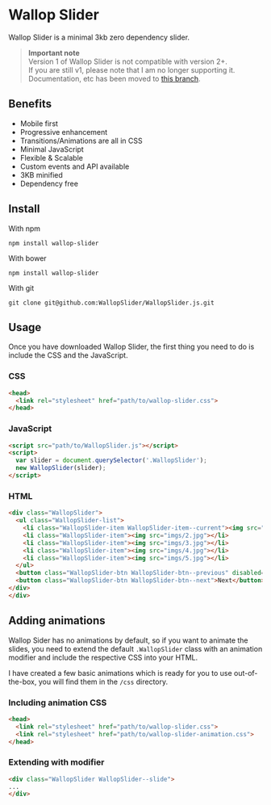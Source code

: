 # Wallop Slider

Wallop Slider is a minimal 3kb zero dependency slider.

> **Important note**<br> 
> Version 1 of Wallop Slider is not compatible with version 2+.<br>
> If you are still v1, please note that I am no longer supporting it. Documentation, etc has been moved to [this branch](https://github.com/WallopSlider/WallopSlider.js/tree/v1).


## Benefits
- Mobile first
- Progressive enhancement
- Transitions/Animations are all in CSS
- Minimal JavaScript
- Flexible & Scalable
- Custom events and API available
- 3KB minified
- Dependency free


## Install
With npm

```
npm install wallop-slider
```

With bower

```
npm install wallop-slider
```

With git

```
git clone git@github.com:WallopSlider/WallopSlider.js.git
```



## Usage
Once you have downloaded Wallop Slider, the first thing you need to do is include the CSS and the JavaScript.

### CSS
```html 
<head>
  <link rel="stylesheet" href="path/to/wallop-slider.css">
</head>
```

### JavaScript
```html
<script src="path/to/WallopSlider.js"></script>
<script>
  var slider = document.querySelector('.WallopSlider');
  new WallopSlider(slider);
</script>
```

### HTML
```html
<div class="WallopSlider">
  <ul class="WallopSlider-list">
    <li class="WallopSlider-item WallopSlider-item--current"><img src="imgs/1.jpg"></li>
    <li class="WallopSlider-item"><img src="imgs/2.jpg"></li>
    <li class="WallopSlider-item"><img src="imgs/3.jpg"></li>
    <li class="WallopSlider-item"><img src="imgs/4.jpg"></li>
    <li class="WallopSlider-item"><img src="imgs/5.jpg"></li>
  </ul>
  <button class="WallopSlider-btn WallopSlider-btn--previous" disabled="disabled">Previous</button>
  <button class="WallopSlider-btn WallopSlider-btn--next">Next</button>
</div>
</div>
```

## Adding animations
Wallop Sider has no animations by default, so if you want to animate the slides, you need to extend the default `.WallopSlider` class with an animation modifier and include the respective CSS into your HTML.<br>

I have created a few basic animations which is ready for you to use out-of-the-box, you will find them in the `/css` directory.

### Including animation CSS
```html
<head>
  <link rel="stylesheet" href="path/to/wallop-slider.css">
  <link rel="stylesheet" href="path/to/wallop-slider-animation.css">
</head>
```

### Extending with modifier
```html
<div class="WallopSlider WallopSlider--slide">
...
</div>
```
